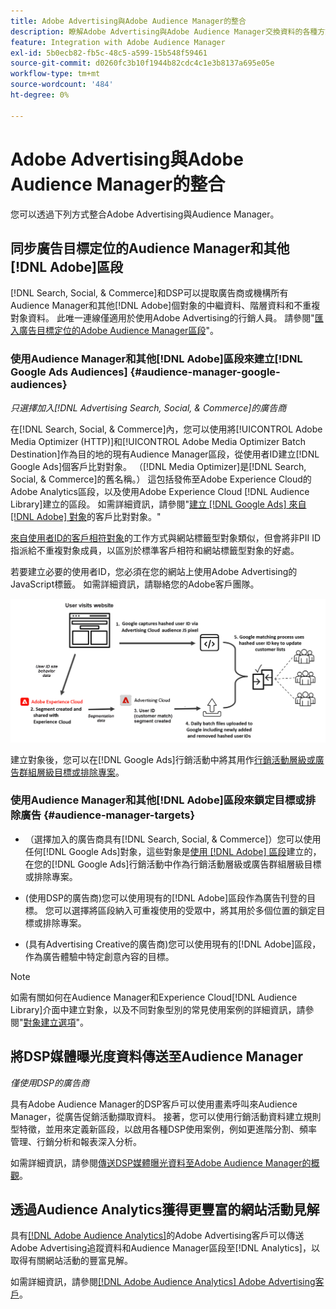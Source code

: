 ```yaml
---
title: Adobe Advertising與Adobe Audience Manager的整合
description: 瞭解Adobe Advertising與Adobe Audience Manager交換資料的各種方式。
feature: Integration with Adobe Audience Manager
exl-id: 5b0ecb82-fb5c-48c5-a599-15b548f59461
source-git-commit: d0260fc3b10f1944b82cdc4c1e3b8137a695e05e
workflow-type: tm+mt
source-wordcount: '484'
ht-degree: 0%

---
```


# Adobe Advertising與Adobe Audience Manager的整合

您可以透過下列方式整合Adobe Advertising與Audience Manager。

## 同步廣告目標定位的Audience Manager和其他[!DNL Adobe]區段

[!DNL Search, Social, & Commerce]和DSP可以提取廣告商或機構所有Audience Manager和其他[!DNL Adobe]個對象的中繼資料、階層資料和不重複對象資料。 此唯一連線僅適用於使用Adobe Advertising的行銷人員。 請參閱&quot;[匯入廣告目標定位的Adobe Audience Manager區段](/help/integrations/audience-manager/import-audiences.md)&quot;。

### 使用Audience Manager和其他[!DNL Adobe]區段來建立[!DNL Google Ads Audiences] {#audience-manager-google-audiences}

*只選擇加入[!DNL Advertising Search, Social, & Commerce]的廣告商*

在[!DNL Search, Social, & Commerce]內，您可以使用將[!UICONTROL Adobe Media Optimizer (HTTP)]和[!UICONTROL Adobe Media Optimizer Batch Destination]作為目的地的現有Audience Manager區段，從使用者ID建立[!DNL Google Ads]個客戶比對對象。 （[!DNL Media Optimizer]是[!DNL Search, Social, & Commerce]的舊名稱。） 這包括發佈至Adobe Experience Cloud的Adobe Analytics區段，以及使用Adobe Experience Cloud [!DNL Audience Library]建立的區段。 如需詳細資訊，請參閱&quot;[建立 [!DNL Google Ads] 來自 [!DNL Adobe] 對象](/help/search-social-commerce/campaign-management/campaigns/google-audience-from-adobe-audience.md)的客戶比對對象。&quot;

[來自使用者ID的客戶相符對象](https://support.google.com/google-ads/answer/9199250)的工作方式與網站標籤型對象類似，但會將非PII ID指派給不重複對象成員，以區別於標準客戶相符和網站標籤型對象的好處。

若要建立必要的使用者ID，您必須在您的網站上使用Adobe Advertising的JavaScript標籤<!-- with a user ID parameter -->。 如需詳細資訊，請聯絡您的Adobe客戶團隊。

![區段建立程式](/help/integrations/assets/ad_search_user_id_pic.png)

建立對象後，您可以在[!DNL Google Ads]行銷活動中將其用作[行銷活動層級或廣告群組層級目標或排除專案](#audience-manager-targets)。

### 使用Audience Manager和其他[!DNL Adobe]區段來鎖定目標或排除廣告 {#audience-manager-targets}

* （選擇加入的廣告商具有[!DNL Search, Social, & Commerce]）您可以使用任何[!DNL Google Ads]對象，這些對象是[使用 [!DNL Adobe] 區段](#audience-manager-google-audiences)建立的，在您的[!DNL Google Ads]行銷活動中作為行銷活動層級或廣告群組層級目標或排除專案。

* (使用DSP的廣告商)您可以使用現有的[!DNL Adobe]區段作為廣告刊登的目標。 您可以選擇將區段納入可重複使用的受眾中，將其用於多個位置的鎖定目標或排除專案。

* (具有Advertising Creative的廣告商)您可以使用現有的[!DNL Adobe]區段，作為廣告體驗中特定創意內容的目標。

>[!NOTE]
>
>如需有關如何在Audience Manager和Experience Cloud[!DNL Audience Library]介面中建立對象，以及不同對象型別的常見使用案例的詳細資訊，請參閱&quot;[對象建立選項](https://experienceleague.adobe.com/docs/experience-cloud-kcs/kbarticles/KA-16471.html?lang=zh-Hant)&quot;。

## 將DSP媒體曝光度資料傳送至Audience Manager

*僅使用DSP的廣告商*

具有Adobe Audience Manager的DSP客戶可以使用畫素呼叫來Audience Manager，從廣告促銷活動擷取資料。 接著，您可以使用行銷活動資料建立規則型特徵，並用來定義新區段，以啟用各種DSP使用案例，例如更進階分割、頻率管理、行銷分析和報表深入分析。

如需詳細資訊，請參閱[傳送DSP媒體曝光資料至Adobe Audience Manager的概觀](/help/integrations/audience-manager/media-data-integration/overview.md)。

## 透過Audience Analytics獲得更豐富的網站活動見解

具有[[!DNL Adobe Audience Analytics]](https://experienceleague.adobe.com/docs/analytics/integration/audience-analytics/mc-audiences-aam.html?lang=zh-Hant)的Adobe Advertising客戶可以傳送Adobe Advertising追蹤資料和Audience Manager區段至[!DNL Analytics]，以取得有關網站活動的豐富見解。

如需詳細資訊，請參閱[[!DNL Adobe Audience Analytics] Adobe Advertising客戶](/help/integrations/audience-manager/audience-analytics.md)。
